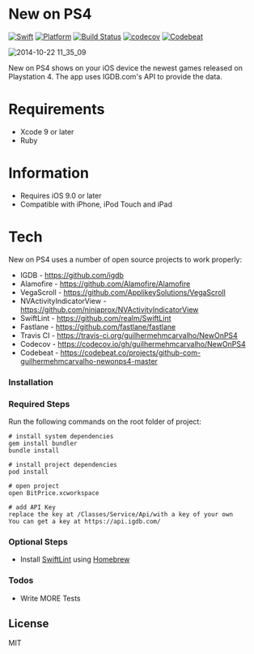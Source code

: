 # New on PS4

[![Swift][swift-badge]][swift-url] 
[![Platform][platform-badge]][platform-url]
[![Build Status][build-badge]][build-url]
[![codecov][codecov-badge]][codecov-url]
[![Codebeat][codebeat-badge]][codebeat-url]

![2014-10-22 11_35_09](https://thumbs.gfycat.com/SomeDetailedErmine-size_restricted.gif)

New on PS4 shows on your iOS device the newest games released on Playstation 4.
The app uses IGDB.com's API to provide the data.


# Requirements

  - Xcode 9 or later
  - Ruby
  
# Information
- Requires iOS 9.0 or later
- Compatible with iPhone, iPod Touch and iPad


# Tech

New on PS4 uses a number of open source projects to work properly:
* IGDB - https://github.com/igdb
* Alamofire - https://github.com/Alamofire/Alamofire
* VegaScroll - https://github.com/ApplikeySolutions/VegaScroll
* NVActivityIndicatorView - https://github.com/ninjaprox/NVActivityIndicatorView
* SwiftLint - https://github.com/realm/SwiftLint
* Fastlane - https://github.com/fastlane/fastlane
* Travis CI - https://travis-ci.org/guilhermehmcarvalho/NewOnPS4
* Codecov - https://codecov.io/gh/guilhermehmcarvalho/NewOnPS4
* Codebeat - https://codebeat.co/projects/github-com-guilhermehmcarvalho-newonps4-master


### Installation

### Required Steps

Run the following commands on the root folder of project:

```
# install system dependencies
gem install bundler
bundle install

# install project dependencies
pod install

# open project
open BitPrice.xcworkspace

# add API Key
replace the key at /Classes/Service/Api/with a key of your own
You can get a key at https://api.igdb.com/
```

### Optional Steps

- Install [SwiftLint](https://github.com/realm/SwiftLint#using-homebrew) using [Homebrew](https://brew.sh/)


### Todos

 - Write MORE Tests

License
----

MIT


[dill]: <https://github.com/guilhermehmcarvalho/PS4WeekReleases.git>
[git-repo-url]: <https://github.com/joemccann/dillinger.git>
[swift-badge]: https://img.shields.io/badge/swift-4.0-orange.svg?style=flat
[swift-url]: https://swift.org
[platform-badge]: https://img.shields.io/badge/platform-iOS%209+-lightgrey.svg
[platform-url]: https://developer.apple.com/swift
[codecov-badge]: https://codecov.io/gh/guilhermehmcarvalho/NewOnPS4/branch/master/graph/badge.svg
[codecov-url]: https://codecov.io/gh/guilhermehmcarvalho/NewOnPS4
[build-badge]: https://travis-ci.org/guilhermehmcarvalho/NewOnPS4.svg?branch=master
[build-url]: https://travis-ci.org/guilhermehmcarvalho/NewOnPS4
[codebeat-badge]: https://codebeat.co/badges/47b185ce-c2a6-4101-9abe-ed0e3bdc2293
[codebeat-url]: https://codebeat.co/projects/github-com-guilhermehmcarvalho-newonps4-master
